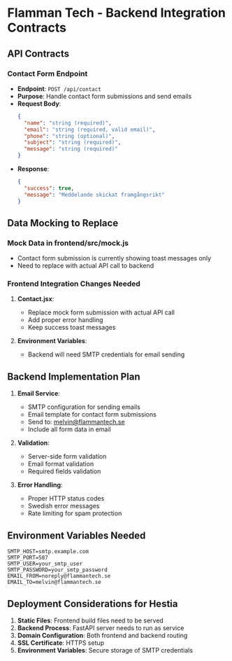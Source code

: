 # Flamman Tech - Backend Integration Contracts

## API Contracts

### Contact Form Endpoint
- **Endpoint**: `POST /api/contact`
- **Purpose**: Handle contact form submissions and send emails
- **Request Body**:
  ```json
  {
    "name": "string (required)",
    "email": "string (required, valid email)",
    "phone": "string (optional)",
    "subject": "string (required)",
    "message": "string (required)"
  }
  ```
- **Response**: 
  ```json
  {
    "success": true,
    "message": "Meddelande skickat framgångsrikt"
  }
  ```

## Data Mocking to Replace

### Mock Data in frontend/src/mock.js
- Contact form submission is currently showing toast messages only
- Need to replace with actual API call to backend

### Frontend Integration Changes Needed

1. **Contact.jsx**: 
   - Replace mock form submission with actual API call
   - Add proper error handling
   - Keep success toast messages

2. **Environment Variables**:
   - Backend will need SMTP credentials for email sending

## Backend Implementation Plan

1. **Email Service**:
   - SMTP configuration for sending emails
   - Email template for contact form submissions
   - Send to: melvin@flammantech.se
   - Include all form data in email

2. **Validation**:
   - Server-side form validation
   - Email format validation
   - Required fields validation

3. **Error Handling**:
   - Proper HTTP status codes
   - Swedish error messages
   - Rate limiting for spam protection

## Environment Variables Needed

```env
SMTP_HOST=smtp.example.com
SMTP_PORT=587
SMTP_USER=your_smtp_user
SMTP_PASSWORD=your_smtp_password
EMAIL_FROM=noreply@flammantech.se
EMAIL_TO=melvin@flammantech.se
```

## Deployment Considerations for Hestia

1. **Static Files**: Frontend build files need to be served
2. **Backend Process**: FastAPI server needs to run as service
3. **Domain Configuration**: Both frontend and backend routing
4. **SSL Certificate**: HTTPS setup
5. **Environment Variables**: Secure storage of SMTP credentials